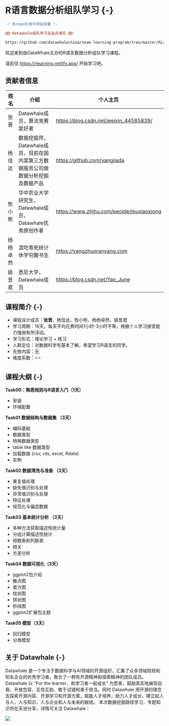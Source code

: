 # R语言数据分析组队学习 {-}

```diff
-! 本repo仅用于网站部署 !-

@@ datawhale组队学习主站点请见 @@

https://github.com/datawhalechina/team-learning-program/tree/master/RLanguage
```




欢迎来到由DataWhale主办的R语言数据分析组队学习课程。

请前往 https://rlearning.netlify.app/ 开始学习吧。


## 贡献者信息

| 姓名   | 介绍                            | 个人主页                        |
| ------ | ------------------------------- | ------------------------------- |
| 张晋 |  Datawhale成员，算法竞赛爱好者 | https://blog.csdn.net/weixin_44585839/ |
| 杨佳达 | 数据挖掘师，Datawhale成员，目前在国内某第三方数据服务公司做数据分析挖掘及数据产品 | https://github.com/yangjiada |
| 牧小熊 | 华中农业大学研究生，Datawhale成员，Datawhale优秀原创作者 | https://www.zhihu.com/people/muxiaoxiong                           |
| 杨杨卓然 | 混吃等死统计休学穷酸书生                                | https://yangzhuoranyang.com  |
| 姚昱君 | 悉尼大学，Datawhale成员     | https://blog.csdn.net/Yao_June |



## 课程简介 {-}

- 课程设计成员：**张晋**、杨佳达、牧小熊、杨杨卓然、姚昱君
- 学习周期：16天，每天平均花费时间1小时-3小时不等，根据个人学习接受能力强弱有所浮动。
- 学习形式：理论学习 + 练习
- 人群定位：对数据科学有基本了解，希望学习R语言的同学。
- 先修内容：无
- 难度系数：⭐⭐

## 课程大纲 {-}

**Task00：熟悉规则与R语言入门（1天）**

- 安装
- 环境配置

**Task01 数据结构与数据集 （3天）**

- 编码基础
- 数据类型
- 特殊数据类型
- table like 数据类型
- 加载数据 (csv, rds, excel, Rdata)
- 实例

**Task02 数据清洗与准备 （3天）**

- 重复值处理
- 缺失值识别与处理
- 异常值识别与处理
- 特征处理
- 规范化与偏态数据

**Task03 基本统计分析 （3天）**

- 多种方法获取描述性统计量
- 分组计算描述性统计
- 频数表和列联表
- 相关
- 方差分析

**Task04  数据可视化（3天）**

- ggplot2包介绍
- 散点图
- 直方图
- 柱状图
- 饼状图
- 折线图
- ggplot2扩展包主题

**Task05  模型（3天）**

- 回归模型
- 分类模型

## 关于 Datawhale {-} 


Datawhale 是一个专注于数据科学与AI领域的开源组织，汇集了众多领域院校和知名企业的优秀学习者，聚合了一群有开源精神和探索精神的团队成员。Datawhale 以 “For the learner，和学习者一起成长” 为愿景，鼓励真实地展现自我、开放包容、互信互助、敢于试错和勇于担当。同时 Datawhale  用开源的理念去探索开源内容、开源学习和开源方案，赋能人才培养，助力人才成长，建立起人与人，人与知识，人与企业和人与未来的联结。 本次数据挖掘路径学习，专题知识将在天池分享，详情可关注 Datawhale：

![](https://camo.githubusercontent.com/8578ee173c78b587d5058439bbd0b98fa39c173def229a8c3d957e62aac0b649/68747470733a2f2f696d672d626c6f672e6373646e696d672e636e2f323032303039313330313032323639382e706e67237069635f63656e746572)

